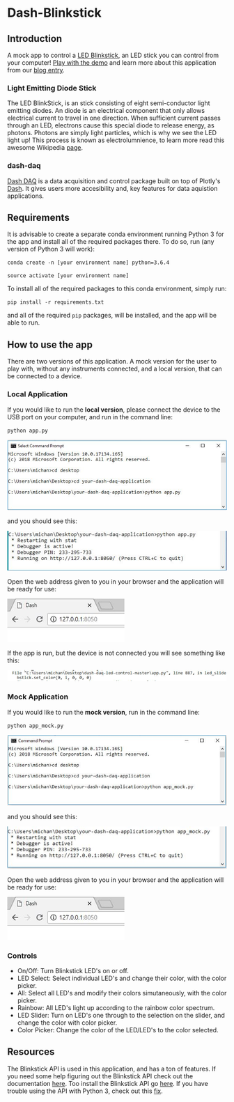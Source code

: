 # Dash-Blinkstick

## Introduction
A mock app to control a [LED Blinkstick](https://www.blinkstick.com/products/blinkstick-strip), an LED stick you can control from your computer! [Play with the demo](https://dash-gallery.plotly.host/dash-daq-led-control/) and learn more about this application from our [blog entry](https://www.dashdaq.io/control-an-led-strip-in-python).

### Light Emitting Diode Stick
The LED BlinkStick, is an stick consisting of eight semi-conductor light emitting diodes. An diode is an electrical component that only allows electrical current to travel in one direction. When sufficient current passes through an LED, electrons cause this special diode to release energy, as photons. Photons are simply light particles, which is why we see the LED light up! This process is known as electrolumnience, to learn more read this awesome Wikipedia [page](https://en.wikipedia.org/wiki/Electroluminescence).

### dash-daq
[Dash DAQ](http://dash-daq.netlify.com/#about) is a data acquisition and control package built on top of Plotly's [Dash](https://plot.ly/products/dash/). It gives users more accesibility and, key features for data aquistion applications.


## Requirements
It is advisable	to create a separate conda environment running Python 3 for the app and install all of the required packages there. To do so, run (any version of Python 3 will work):

```
conda create -n	[your environment name] python=3.6.4
```
```
source activate [your environment name]
```

To install all of the required packages to this conda environment, simply run:

```
pip install -r requirements.txt
```

and all of the required `pip` packages,  will be installed, and the app will be able to run.
 
## How to use the app
There are two versions of this application. A mock version for the user to play with, without any instruments connected, and a local version, that can be connected to a device.

### Local Application
If you would like to run the __**local version**__, please connect the device to the USB port on your computer, and run in the command line:

``` 
python app.py
```
![changefail](screenshots/pythonapp.jpg)

and you should see this:

![changefail](screenshots/runapp.JPG)

Open the web address given to you in your browser and the application will be ready for use:

![changefail](screenshots/openport.JPG)

If the app is run, but the device is not connected you will see something like this:

![changefail](screenshots/notplugedin.JPG)

### Mock Application
If you would like to run the __**mock version**__, run in the command line:

```
python app_mock.py 
```

![changefail](screenshots/pythonapp_mock.jpg)

and you should see this:

![changefail](screenshots/runmock.JPG)

Open the web address given to you in your browser and the application will be ready for use:

![changefail](screenshots/openport.JPG)

### Controls
* On/Off: Turn Blinkstick LED's on or off. 
* LED Select: Select individual LED's and change their color, with the color picker.
* All: Select all LED's and modify their colors simutaneously, with the color picker.
* Rainbow: All LED's light up according to the rainbow color spectrum.
* LED Slider: Turn on LED's one through to the selection on the slider, and change the color with color picker.
* Color Picker: Change the color of the LED/LED's to the color selected.


## Resources
The Blinkstick API is used in this application, and has a ton of features. If you need some help figuring out the Blinkstick API check out the documentation [here](https://www.blinkstick.com/documentation/python/frames.html). Too install the Blinkstick API go [here](https://github.com/arvydas/blinkstick-python). If you have trouble using the API with Python 3, check out this [fix](https://github.com/arvydas/blinkstick-python/issues/34).


